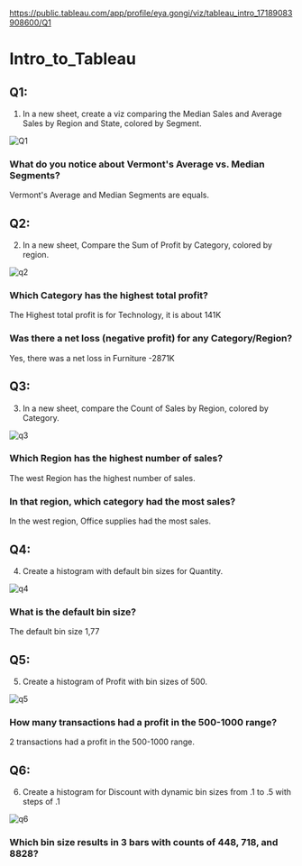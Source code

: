 https://public.tableau.com/app/profile/eya.gongi/viz/tableau_intro_17189083908600/Q1

# Intro_to_Tableau
## Q1:
1) In a new sheet, create a viz comparing the Median Sales and Average Sales by Region and State, colored by Segment.

![Q1](https://github.com/eyaGONGI/Intro_to_Tableau/assets/118536575/69f1f49e-d902-41f7-87c8-fcba34b18fc8)


### What do you notice about Vermont's Average vs. Median Segments?

Vermont's Average and Median Segments are equals. 

## Q2: 
2) In a new sheet, Compare the Sum of Profit by Category, colored by region.

![q2](https://github.com/eyaGONGI/Intro_to_Tableau/assets/118536575/91a3dbe2-5ed5-4815-b1e3-6c2c3f1b4396)


### Which Category has the highest total profit?
The Highest total profit is for Technology, it is about 141K


### Was there a net loss (negative profit) for any Category/Region?

Yes, there was a net loss in Furniture -2871K

## Q3: 
3) In a new sheet, compare the Count of Sales by Region, colored by Category.

![q3](https://github.com/eyaGONGI/Intro_to_Tableau/assets/118536575/30871e1d-71f2-47be-bfcb-6ed8c2a089d8)


### Which Region has the highest number of sales?

The west Region has the highest number of sales.

### In that region, which category had the most sales?
In the west region, Office supplies had the most sales. 

## Q4:
4) Create a histogram with default bin sizes for Quantity.

![q4](https://github.com/eyaGONGI/Intro_to_Tableau/assets/118536575/0a628536-dc12-46dc-9b8e-a6ef3785aa26)


### What is the default bin size?
The default bin size 1,77

## Q5:
5) Create a histogram of Profit with bin sizes of 500.

![q5](https://github.com/eyaGONGI/Intro_to_Tableau/assets/118536575/9db93599-29ab-4abd-8079-6bcb92d2f2c1)


### How many transactions had a profit in the 500-1000 range?
2 transactions had a profit in the 500-1000 range. 

## Q6:
6) Create a histogram for Discount with dynamic bin sizes from .1 to .5 with steps of .1

![q6](https://github.com/eyaGONGI/Intro_to_Tableau/assets/118536575/bd6c2ab8-5085-4196-bc59-33b5a3c5ce84)


### Which bin size results in 3 bars with counts of 448, 718, and 8828?

